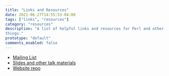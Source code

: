 ```yaml
---
title: "Links and Resources"
date: 2021-06-27T14:55:53-04:00
tags: ["links", "resources"]
category: "resources"
description: "A list of helpful links and resources for Perl and other
things."
prototype: "default"
comments_enabled: false
---
```

* [Mailing List](https://mail.pm.org/mailman/listinfo/charlotte-pm) 
* [Slides and other talk materials](https://github.com/charlotte-perl-mongers/presentations)
* [Website repo](https://github.com/charlotte-perl-mongers/website)


